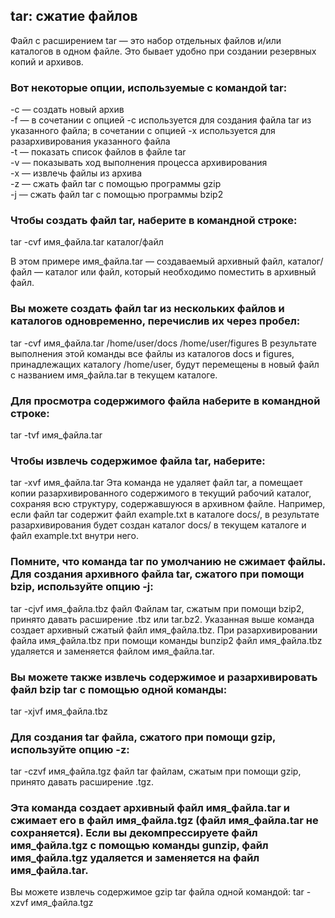 ## tar: сжатие файлов

Файл с расширением tar — это набор отдельных файлов и/или каталогов в одном файле. Это бывает удобно при создании резервных копий и архивов. 

### Вот некоторые опции, используемые с командой tar: 
-c — создать новый архив  
-f — в сочетании с опцией -c используется для создания файла tar из указанного файла; в сочетании с опцией -x используется для разархивирования указанного файла   
-t — показать список файлов в файле tar   
-v — показывать ход выполнения процесса архивирования   
-x — извлечь файлы из архива   
-z — сжать файл tar с помощью программы gzip   
-j — сжать файл tar с помощью программы bzip2    

### Чтобы создать файл tar, наберите в командной строке:
tar -cvf имя_файла.tar каталог/файл

В этом примере имя_файла.tar — создаваемый архивный файл, каталог/файл — каталог или файл, который необходимо поместить в архивный файл. 

### Вы можете создать файл tar из нескольких файлов и каталогов одновременно, перечислив их через пробел: 
tar -cvf имя_файла.tar /home/user/docs /home/user/figures
В результате выполнения этой команды все файлы из каталогов docs и figures, принадлежащих каталогу /home/user, будут перемещены в новый файл с названием имя_файла.tar в текущем каталоге. 

### Для просмотра содержимого файла наберите в командной строке:
tar -tvf имя_файла.tar

### Чтобы извлечь содержимое файла tar, наберите: 
tar -xvf имя_файла.tar
Эта команда не удаляет файл tar, а помещает копии разархивированного содержимого в текущий рабочий каталог, сохраняя всю структуру, содержавшуюся в архивном файле. Например, если файл tar содержит файл example.txt в каталоге docs/, в результате разархивирования будет создан каталог docs/ в текущем каталоге и файл example.txt внутри него. 

### Помните, что команда tar по умолчанию не сжимает файлы. Для создания архивного файла tar, сжатого при помощи bzip, используйте опцию -j: 
tar -cjvf имя_файла.tbz файл
Файлам tar, сжатым при помощи bzip2, принято давать расширение .tbz или tar.bz2. 
Указанная выше команда создает архивный сжатый файл имя_файла.tbz. При разархивировании файла имя_файла.tbz при помощи команды bunzip2 файл имя_файла.tbz удаляется и заменяется файлом имя_файла.tar. 

### Вы можете также извлечь содержимое и разархивировать файл bzip tar с помощью одной команды:
tar -xjvf имя_файла.tbz

### Для создания tar файла, сжатого при помощи gzip, используйте опцию -z: 
tar -czvf имя_файла.tgz файл
tar файлам, сжатым при помощи gzip, принято давать расширение .tgz. 

### Эта команда создает архивный файл имя_файла.tar и сжимает его в файл имя_файла.tgz (файл имя_файла.tar не сохраняется). Если вы декомпрессируете файл имя_файла.tgz с помощью команды gunzip, файл имя_файла.tgz удаляется и заменяется на файл имя_файла.tar. 
Вы можете извлечь содержимое gzip tar файла одной командой:
tar -xzvf имя_файла.tgz
